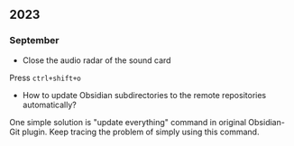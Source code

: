 ## 2023

### September
- Close the audio radar of the sound card

Press `ctrl+shift+o`

- How to update Obsidian subdirectories to the remote repositories automatically?

One simple solution is "update everything" command in original Obsidian-Git plugin. Keep tracing the problem of simply using this command.
